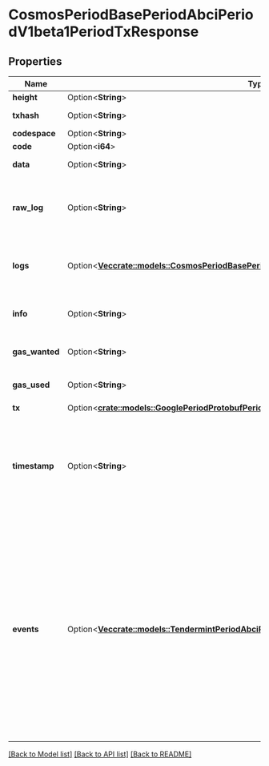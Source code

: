 # CosmosPeriodBasePeriodAbciPeriodV1beta1PeriodTxResponse

## Properties

Name | Type | Description | Notes
------------ | ------------- | ------------- | -------------
**height** | Option<**String**> |  | [optional]
**txhash** | Option<**String**> | The transaction hash. | [optional]
**codespace** | Option<**String**> |  | [optional]
**code** | Option<**i64**> | Response code. | [optional]
**data** | Option<**String**> | Result bytes, if any. | [optional]
**raw_log** | Option<**String**> | The output of the application's logger (raw string). May be non-deterministic. | [optional]
**logs** | Option<[**Vec<crate::models::CosmosPeriodBasePeriodAbciPeriodV1beta1PeriodAbciMessageLog>**](cosmos.base.abci.v1beta1.ABCIMessageLog.md)> | The output of the application's logger (typed). May be non-deterministic. | [optional]
**info** | Option<**String**> | Additional information. May be non-deterministic. | [optional]
**gas_wanted** | Option<**String**> | Amount of gas requested for transaction. | [optional]
**gas_used** | Option<**String**> | Amount of gas consumed by transaction. | [optional]
**tx** | Option<[**crate::models::GooglePeriodProtobufPeriodAny**](google.protobuf.Any.md)> |  | [optional]
**timestamp** | Option<**String**> | Time of the previous block. For heights > 1, it's the weighted median of the timestamps of the valid votes in the block.LastCommit. For height == 1, it's genesis time. | [optional]
**events** | Option<[**Vec<crate::models::TendermintPeriodAbciPeriodEvent>**](tendermint.abci.Event.md)> | Events defines all the events emitted by processing a transaction. Note, these events include those emitted by processing all the messages and those emitted from the ante. Whereas Logs contains the events, with additional metadata, emitted only by processing the messages.  Since: cosmos-sdk 0.42.11, 0.44.5, 0.45 | [optional]

[[Back to Model list]](../README.md#documentation-for-models) [[Back to API list]](../README.md#documentation-for-api-endpoints) [[Back to README]](../README.md)


